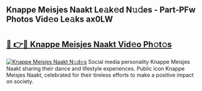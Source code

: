## Knappe Meisjes Naakt Le𝚊k𝚎d N𝚞𝚍es - Part-PFw Photos Vid𝚎o Le𝚊ks ax0LW

# <h2><a href="http://fb8rur.evod.top/?m=Knappe+Meisjes+Naakt">🔗 👉🔴 Knappe Meisjes Naakt Vid𝚎o Ph𝚘t𝚘s</a></h2>

[![Knappe Meisjes Naakt N𝚞d𝚎s](https://i.imgur.com/8V9OHl7.gif)](http://fb8rur.evod.top/?m=Knappe+Meisjes+Naakt)
Social media personality Knappe Meisjes Naakt sharing their dance and lifestyle experiences. Public icon Knappe Meisjes Naakt, celebrated for their tireless efforts to make a positive impact on society. 

